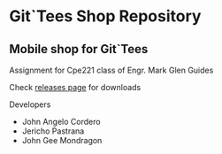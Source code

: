 # Git`Tees Shop Repository

## Mobile shop for Git`Tees

Assignment for Cpe221 class of Engr. Mark Glen Guides

Check [releases page](https://github.com/angelocordero/git_tees_shop/releases) for downloads

Developers
- John Angelo Cordero
- Jericho Pastrana
- John Gee Mondragon
